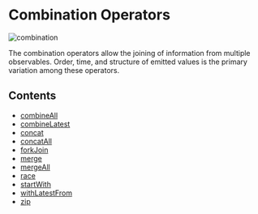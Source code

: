 # Combination Operators

![combination](http://imgur.com/uP12Dcs.png)

The combination operators allow the joining of information from multiple observables.
Order, time, and structure of emitted values is the primary variation among these operators.

## Contents
* [combineAll](combineall.md)
* [combineLatest](combinelatest.md)
* [concat](concat.md)
* [concatAll](concatall.md)
* [forkJoin](forkjoin.md)
* [merge](merge.md)
* [mergeAll](margeall.md)
* [race](race.md)
* [startWith](startwith.md)
* [withLatestFrom](withlatestfrom.md)
* [zip](zip.md)
